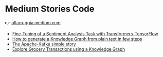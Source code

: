 # Medium Stories Code

👉 [alfarruggia.medium.com](alfarruggia.medium.com)

- [Fine-Tuning of a Sentiment Analysis Task with Transformers-TensorFlow](./fine-tuning-transformers-of-sentiment-analysis-task-with-tranformer-tensorflow/)
- [How to generate a Knowledge Graph from plain text in few steps](./how-to-generate-a-knowledge-graph-from-plain-text-in-few-steps/)
- [The Apache-Kafka simple story](./the-apache-kakfa-simple-story/)
- [Explore Grocery Transactions using a Knowledge Graph](./explore-grocery-transactions-using-a-knowledge-graph/)

